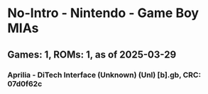 # No-Intro - Nintendo - Game Boy MIAs
## Games: 1, ROMs: 1, as of 2025-03-29

### Aprilia - DiTech Interface (Unknown) (Unl) [b].gb, CRC: 07d0f62c
